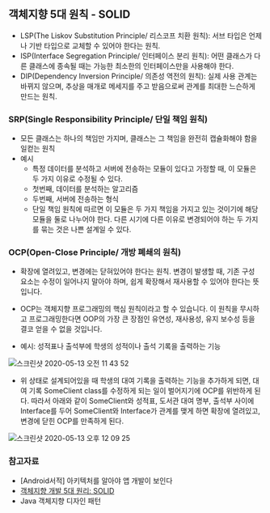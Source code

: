 ## 객체지향 5대 원칙 - SOLID

- LSP(The Liskov Substitution Principle/ 리스코프 치환 원칙): 서브 타입은 언제나 기반 타입으로 교체할 수 있어야 한다는 원칙.
- ISP(Interface Segregation Principle/ 인터페이스 분리 원칙): 어떤 클래스가 다른 클래스에 종속될 때는 가능한 최소한의 인터페이스만을 사용해야 한다.
- DIP(Dependency Inversion Principle/ 의존성 역전의 원칙): 실제 사용 관계는 바뀌지 않으며, 추상을 매개로 메세지를 주고 받음으로써 관계를 최대한 느슨하게 만드는
원칙. 

### SRP(Single Responsibility Principle/ 단일 책임 원칙)
- 모든 클래스는 하나의 책임만 가지며, 클래스는 그 책임을 완전히 캡슐화해야 함을 일컫는 원칙
- 예시
  * 특정 데이터를 분석하고 서버에 전송하는 모듈이 있다고 가정할 때, 이 모듈은 두 가지 이유로 수정될 수 있다.
  * 첫번째, 데이터를 분석하는 알고리즘
  * 두번째, 서버에 전송하는 형식
  * 단일 책임 원칙에 따르면 이 모듈은 두 가지 책임을 가지고 있는 것이기에 해당 모듈을 둘로 나누어야 한다. 다른 시기에 다른 이유로 변경되어야 하는 두 가지를 묶는 것은 나쁜 설계일 수 있다.

### OCP(Open-Close Principle/ 개방 폐쇄의 원칙)
- 확장에 열려있고, 변경에는 닫혀있어야 한다는 원칙. 변경이 발생할 때, 기존 구성 요소는 수정이 일어나지 말아야 하며, 쉽게 확장해서 재사용할 수 있어야 한다는 뜻입니다.
- OCP는 객체지향 프로그래밍의 핵심 원칙이라고 할 수 있습니다. 이 원칙을 무시하고 프로그래밍한다면 OOP의 가장 큰 장점인 유연성, 재사용성, 유지 보수성 등을 결코 얻을 수 없을 것입니다.

- 예시: 성적표나 출석부에 학생의 성적이나 출석 기록을 출력하는 기능

![스크린샷 2020-05-13 오전 11 43 52](https://user-images.githubusercontent.com/26040955/81765532-063e0f80-950f-11ea-8aff-0ecaf8116fbe.png)

- 위 상태로 설계되어있을 때 학생의 대여 기록을 출력하는 기능을 추가하게 되면, 대여 기록 SomeClient class를 수정하게 되는 일이 벌어지기에 OCP를 위반하게 된다. 따라서 아래와 같이 SomeClient와 성적표, 도서관 대여 명부, 출석부 사이에 Interface를 두어 SomeClient와 Interface가 관계를 맺게 하면 확장에 열려있고, 변경에 닫힌 OCP를 만족하게 된다.

![스크린샷 2020-05-13 오후 12 09 25](https://user-images.githubusercontent.com/26040955/81767118-97fb4c00-9512-11ea-8b3d-aaaccfe5340e.png)

### 









### 참고자료
- [Android서적] 아키텍처를 알아야 앱 개발이 보인다
- [객체지향 개발 5대 원리: SOLID](http://www.nextree.co.kr/p6960/)
- Java 객체지향 디자인 패턴
  
